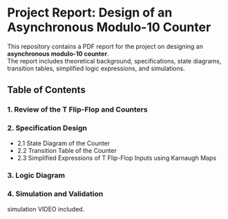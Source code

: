 # Project Report: Design of an Asynchronous Modulo-10 Counter

This repository contains a PDF report for the project on designing an **asynchronous modulo-10 counter**.  
The report includes theoretical background, specifications, state diagrams, transition tables, simplified logic expressions, and simulations.

## Table of Contents

### 1. Review of the T Flip-Flop and Counters

### 2. Specification Design
- 2.1 State Diagram of the Counter  
- 2.2 Transition Table of the Counter  
- 2.3 Simplified Expressions of T Flip-Flop Inputs using Karnaugh Maps  

### 3. Logic Diagram

### 4. Simulation and Validation


simulation VIDEO included.
